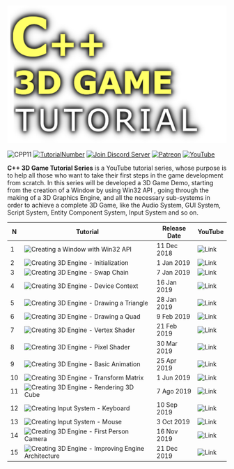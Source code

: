 
![](Media/title.png)

![CPP11](https://img.shields.io/badge/C++->=11-blue)
[![TutorialNumber](https://img.shields.io/badge/NumberOfTutorials-15-blue)]()
[![Join Discord Server](https://img.shields.io/badge/Chat-Discord-9cf)](https://discord.gg/zXA8ypu)
[![Patreon](https://img.shields.io/badge/Patreon-Donate-orange)](https://www.patreon.com/pardcode)
[![YouTube](https://img.shields.io/badge/YouTube-Subscribe-red)](https://www.youtube.com/channel/UCs1ssVSR49YItKE7DZ3-Jcw)

**C++ 3D Game Tutorial Series** is a
YouTube tutorial series, whose purpose is to help all those who want to take their first steps in
the game development from scratch.
In this series will be developed a 3D Game Demo, starting from the creation of a Window by using Win32 API ,
going through the making of a 3D Graphics Engine,
and all the necessary sub-systems in order to achieve a complete 3D Game,
like the Audio System, GUI System, Script System, Entity Component System, Input System and so on.

| N | Tutorial | Release Date | YouTube |
|-------|-----------------|-----------------|-----------------|
|1| ![Creating a Window with Win32 API](https://github.com/PardCode/CPP-3D-Game-Tutorial-Series/tree/AllTutorials/Tutorial1_Window) | 11 Dec 2018 | ![Link](https://youtu.be/ssGka-bSTvQ) 
|2| ![Creating 3D Engine - Initialization](https://github.com/PardCode/CPP-3D-Game-Tutorial-Series/tree/AllTutorials/Tutorial2_GraphicsEngine_Initialization) | 1 Jan 2019 | ![Link](https://youtu.be/j7JP0aiRQyY) 
|3| ![Creating 3D Engine - Swap Chain](https://github.com/PardCode/CPP-3D-Game-Tutorial-Series/tree/AllTutorials/Tutorial3_GraphicsEngine_SwapChain) | 7 Jan 2019 | ![Link](https://youtu.be/8ZsAR4j2S9g) 
|4| ![Creating 3D Engine - Device Context](https://github.com/PardCode/CPP-3D-Game-Tutorial-Series/tree/AllTutorials/Tutorial4_GraphicsEngine_DeviceContext) | 16 Jan 2019 | ![Link](https://youtu.be/GfvygBuuKUc) 
|5|![Creating 3D Engine - Drawing a Triangle](https://github.com/PardCode/CPP-3D-Game-Tutorial-Series/tree/AllTutorials/Tutorial5_GraphicsEngine_DrawingTriangle) | 28 Jan 2019 | ![Link](https://youtu.be/J5JnRNIlN0Q) 
|6| ![Creating 3D Engine - Drawing a Quad](https://github.com/PardCode/CPP-3D-Game-Tutorial-Series/tree/AllTutorials/Tutorial6_GraphicsEngine_DrawingQuad) | 9 Feb 2019 | ![Link](https://youtu.be/CElE_sPoFU8) 
|7| ![Creating 3D Engine - Vertex Shader](https://github.com/PardCode/CPP-3D-Game-Tutorial-Series/tree/AllTutorials/Tutorial7_GraphicsEngine_VertexShader) | 21 Feb 2019 | ![Link](https://youtu.be/iFuZxLUinRk) 
|8| ![Creating 3D Engine - Pixel Shader](https://github.com/PardCode/CPP-3D-Game-Tutorial-Series/tree/AllTutorials/Tutorial8_GraphicsEngine_PixelShader) | 30 Mar 2019 | ![Link](https://youtu.be/Ozy0nhcbMks) 
|9| ![Creating 3D Engine - Basic Animation](https://github.com/PardCode/CPP-3D-Game-Tutorial-Series/tree/AllTutorials/Tutorial9_GraphicsEngine_BasicAnimation) | 25 Apr 2019 | ![Link](https://youtu.be/GkQsfEWKt4g) 
|10| ![Creating 3D Engine - Transform Matrix](https://github.com/PardCode/CPP-3D-Game-Tutorial-Series/tree/AllTutorials/Tutorial10_GraphicsEngine_TransformMatrix) | 1 Jun 2019 | ![Link](https://youtu.be/7WlAIwd-jGk) 
|11| ![Creating 3D Engine - Rendering 3D Cube](https://github.com/PardCode/CPP-3D-Game-Tutorial-Series/tree/AllTutorials/Tutorial11_GraphicsEngine_RenderingCube) | 7 Ago 2019 | ![Link](https://youtu.be/faaAo6QBkSQ) 
|12| ![Creating Input System - Keyboard](https://github.com/PardCode/CPP-3D-Game-Tutorial-Series/tree/AllTutorials/Tutorial12_InputSystem_Keyboard) | 10 Sep 2019 | ![Link](https://youtu.be/AoN92gCk9UU) 
|13| ![Creating Input System - Mouse](https://github.com/PardCode/CPP-3D-Game-Tutorial-Series/tree/AllTutorials/Tutorial13_InputSystem_Mouse) | 3 Oct 2019 | ![Link](https://youtu.be/7oECuAtKl9c) 
|14|![Creating 3D Engine - First Person Camera](https://github.com/PardCode/CPP-3D-Game-Tutorial-Series/tree/AllTutorials/Tutorial14_GraphicsEngine_Camera) | 16 Nov 2019 | ![Link](https://youtu.be/o3yb7X_J9mw) 
|15|![Creating 3D Engine - Improving Engine Architecture](https://github.com/PardCode/CPP-3D-Game-Tutorial-Series/tree/AllTutorials/Tutorial15_GraphicsEngine_RenderSystem_RAII_Exceptions) | 21 Dec 2019  | ![Link](https://youtu.be/8zD_aoAHFKg) 
